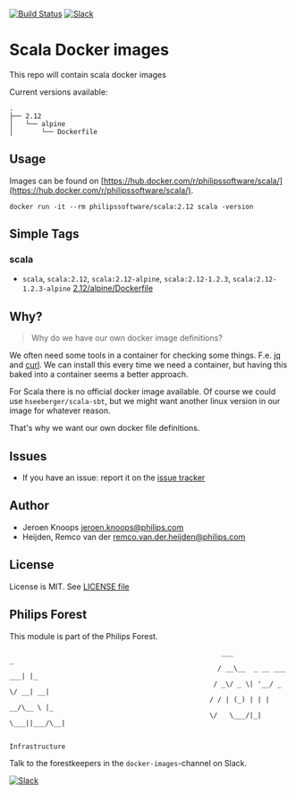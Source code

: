 [![Build Status](https://travis-ci.com/philips-software/scala.svg?branch=master)](https://travis-ci.com/philips-software/scala)
[![Slack](https://philips-software-slackin.now.sh/badge.svg)](https://philips-software-slackin.now.sh)

# Scala Docker images

This repo will contain scala docker images

Current versions available:
```
.
├── 2.12
│   └── alpine
│       └── Dockerfile
```
## Usage

Images can be found on [https://hub.docker.com/r/philipssoftware/scala/](https://hub.docker.com/r/philipssoftware/scala/).
```
docker run -it --rm philipssoftware/scala:2.12 scala -version
```

## Simple Tags

### scala
- `scala`, `scala:2.12`, `scala:2.12-alpine`, `scala:2.12-1.2.3`, `scala:2.12-1.2.3-alpine` [2.12/alpine/Dockerfile](2.12/alpine/Dockerfile)

## Why?

> Why do we have our own docker image definitions?

We often need some tools in a container for checking some things. F.e. [jq](https://stedolan.github.io/jq/) and [curl](https://curl.haxx.se/).
We can install this every time we need a container, but having this baked into a container seems a better approach.

For Scala there is no official docker image available. Of course we could use `hseeberger/scala-sbt`, but we might want another linux version in our image for whatever reason.

That's why we want our own docker file definitions.

## Issues

- If you have an issue: report it on the [issue tracker](https://github.com/philips-software/scala/issues)

## Author

- Jeroen Knoops <jeroen.knoops@philips.com>
- Heijden, Remco van der <remco.van.der.heijden@philips.com>

## License

License is MIT. See [LICENSE file](LICENSE.md)

## Philips Forest

This module is part of the Philips Forest.

```
                                                     ___                   _
                                                    / __\__  _ __ ___  ___| |_
                                                   / _\/ _ \| '__/ _ \/ __| __|
                                                  / / | (_) | | |  __/\__ \ |_
                                                  \/   \___/|_|  \___||___/\__|  

                                                                 Infrastructure
```

Talk to the forestkeepers in the `docker-images`-channel on Slack.

[![Slack](https://philips-software-slackin.now.sh/badge.svg)](https://philips-software-slackin.now.sh)
